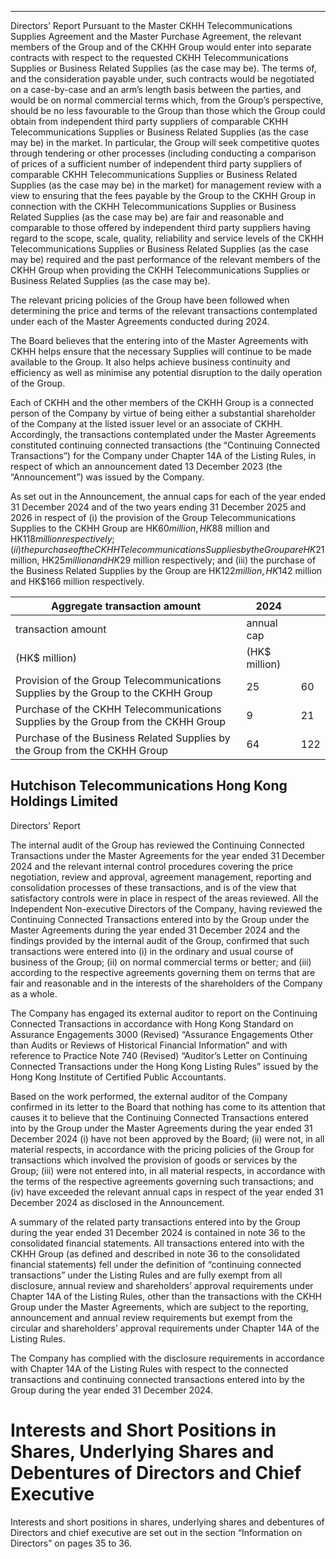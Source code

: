 
---
Directors’ Report
Pursuant to the Master CKHH Telecommunications Supplies Agreement and the Master Purchase Agreement, the relevant members of the Group and of the CKHH Group would enter into separate contracts with respect to the requested CKHH Telecommunications Supplies or Business Related Supplies (as the case may be). The terms of, and the consideration payable under, such contracts would be negotiated on a case-by-case and an arm’s length basis between the parties, and would be on normal commercial terms which, from the Group’s perspective, should be no less favourable to the Group than those which the Group could obtain from independent third party suppliers of comparable CKHH Telecommunications Supplies or Business Related Supplies (as the case may be) in the market. In particular, the Group will seek competitive quotes through tendering or other processes (including conducting a comparison of prices of a sufficient number of independent third party suppliers of comparable CKHH Telecommunications Supplies or Business Related Supplies (as the case may be) in the market) for management review with a view to ensuring that the fees payable by the Group to the CKHH Group in connection with the CKHH Telecommunications Supplies or Business Related Supplies (as the case may be) are fair and reasonable and comparable to those offered by independent third party suppliers having regard to the scope, scale, quality, reliability and service levels of the CKHH Telecommunications Supplies or Business Related Supplies (as the case may be) required and the past performance of the relevant members of the CKHH Group when providing the CKHH Telecommunications Supplies or Business Related Supplies (as the case may be).

The relevant pricing policies of the Group have been followed when determining the price and terms of the relevant transactions contemplated under each of the Master Agreements conducted during 2024.

The Board believes that the entering into of the Master Agreements with CKHH helps ensure that the necessary Supplies will continue to be made available to the Group. It also helps achieve business continuity and efficiency as well as minimise any potential disruption to the daily operation of the Group.

Each of CKHH and the other members of the CKHH Group is a connected person of the Company by virtue of being either a substantial shareholder of the Company at the listed issuer level or an associate of CKHH. Accordingly, the transactions contemplated under the Master Agreements constituted continuing connected transactions (the “Continuing Connected Transactions”) for the Company under Chapter 14A of the Listing Rules, in respect of which an announcement dated 13 December 2023 (the “Announcement”) was issued by the Company.

As set out in the Announcement, the annual caps for each of the year ended 31 December 2024 and of the two years ending 31 December 2025 and 2026 in respect of (i) the provision of the Group Telecommunications Supplies to the CKHH Group are HK$60 million, HK$88 million and HK$118 million respectively; (ii) the purchase of the CKHH Telecommunications Supplies by the Group are HK$21 million, HK$25 million and HK$29 million respectively; and (iii) the purchase of the Business Related Supplies by the Group are HK$122 million, HK$142 million and HK$166 million respectively.

| Aggregate transaction amount                                                      | 2024          |     |
| --------------------------------------------------------------------------------- | ------------- | --- |
| transaction amount                                                                | annual cap    |     |
| (HK$ million)                                                                     | (HK$ million) |     |
| Provision of the Group Telecommunications Supplies by the Group to the CKHH Group | 25            | 60  |
| Purchase of the CKHH Telecommunications Supplies by the Group from the CKHH Group | 9             | 21  |
| Purchase of the Business Related Supplies by the Group from the CKHH Group        | 64            | 122 |

Hutchison Telecommunications Hong Kong Holdings Limited
---

Directors’ Report

The internal audit of the Group has reviewed the Continuing Connected Transactions under the Master Agreements for the year ended 31 December 2024 and the relevant internal control procedures covering the price negotiation, review and approval, agreement management, reporting and consolidation processes of these transactions, and is of the view that satisfactory controls were in place in respect of the areas reviewed. All the Independent Non-executive Directors of the Company, having reviewed the Continuing Connected Transactions entered into by the Group under the Master Agreements during the year ended 31 December 2024 and the findings provided by the internal audit of the Group, confirmed that such transactions were entered into (i) in the ordinary and usual course of business of the Group; (ii) on normal commercial terms or better; and (iii) according to the respective agreements governing them on terms that are fair and reasonable and in the interests of the shareholders of the Company as a whole.

The Company has engaged its external auditor to report on the Continuing Connected Transactions in accordance with Hong Kong Standard on Assurance Engagements 3000 (Revised) “Assurance Engagements Other than Audits or Reviews of Historical Financial Information” and with reference to Practice Note 740 (Revised) “Auditor’s Letter on Continuing Connected Transactions under the Hong Kong Listing Rules” issued by the Hong Kong Institute of Certified Public Accountants.

Based on the work performed, the external auditor of the Company confirmed in its letter to the Board that nothing has come to its attention that causes it to believe that the Continuing Connected Transactions entered into by the Group under the Master Agreements during the year ended 31 December 2024 (i) have not been approved by the Board; (ii) were not, in all material respects, in accordance with the pricing policies of the Group for transactions which involved the provision of goods or services by the Group; (iii) were not entered into, in all material respects, in accordance with the terms of the respective agreements governing such transactions; and (iv) have exceeded the relevant annual caps in respect of the year ended 31 December 2024 as disclosed in the Announcement.

A summary of the related party transactions entered into by the Group during the year ended 31 December 2024 is contained in note 36 to the consolidated financial statements. All transactions entered into with the CKHH Group (as defined and described in note 36 to the consolidated financial statements) fell under the definition of “continuing connected transactions” under the Listing Rules and are fully exempt from all disclosure, annual review and shareholders’ approval requirements under Chapter 14A of the Listing Rules, other than the transactions with the CKHH Group under the Master Agreements, which are subject to the reporting, announcement and annual review requirements but exempt from the circular and shareholders’ approval requirements under Chapter 14A of the Listing Rules.

The Company has complied with the disclosure requirements in accordance with Chapter 14A of the Listing Rules with respect to the connected transactions and continuing connected transactions entered into by the Group during the year ended 31 December 2024.

# Interests and Short Positions in Shares, Underlying Shares and Debentures of Directors and Chief Executive

Interests and short positions in shares, underlying shares and debentures of Directors and chief executive are set out in the section “Information on Directors” on pages 35 to 36.

